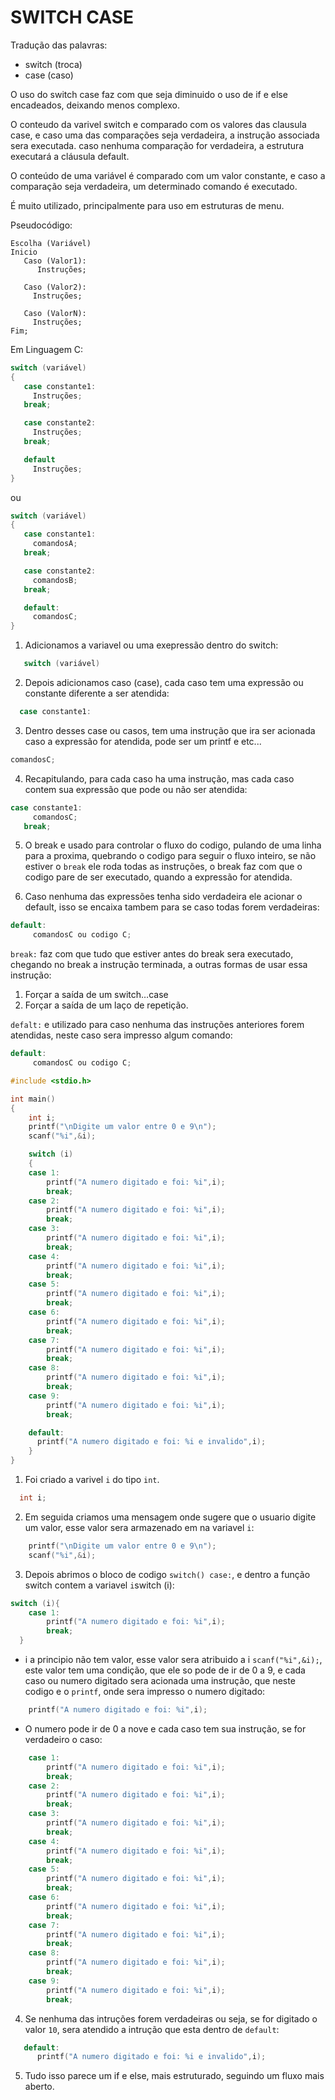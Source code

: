 # SWITCH CASE

Tradução das palavras:

* switch (troca) 
* case   (caso)

O uso do switch case faz com que seja diminuido o uso de if e else encadeados, deixando menos complexo.

O conteudo da varivel switch e comparado com os valores das clausula case, e caso uma das comparações seja verdadeira, a instrução associada sera executada. caso nenhuma comparação for verdadeira, a estrutura executará a cláusula default.

O conteúdo de uma variável é comparado com um valor constante, e caso a comparação seja verdadeira, um determinado comando é executado.

É muito utilizado, principalmente para uso em estruturas de menu.

Pseudocódigo:

```
Escolha (Variável)
Inicio
   Caso (Valor1): 
      Instruções;
   
   Caso (Valor2): 
     Instruções;
   
   Caso (ValorN): 
     Instruções;
Fim;
```
Em Linguagem C:

```c
switch (variável)
{
   case constante1:
     Instruções;
   break;

   case constante2:
     Instruções;
   break;

   default
     Instruções;
}
```
ou

```c
switch (variável)
{
   case constante1:
     comandosA;
   break;

   case constante2:
     comandosB;
   break;

   default:
     comandosC;
}
```

1) Adicionamos a variavel ou uma exepressão dentro do switch:

```c  
   switch (variável)
```
2) Depois adicionamos caso (case), cada caso tem uma expressão ou constante diferente a ser atendida:
   
```c   
  case constante1:
```
3) Dentro desses case ou casos, tem uma instrução que ira ser acionada caso a expressão for atendida, pode ser um printf e etc...
   
```c
comandosC;
```
4) Recapitulando, para cada caso ha uma instrução, mas cada caso contem sua expressão que pode ou não ser atendida:
   
```c
case constante1:
     comandosC;
   break;
```
5) O break e usado para controlar o fluxo do codigo, pulando de uma linha para a proxima, quebrando o codigo para seguir o fluxo inteiro, se não estiver o ```break``` ele roda todas as instruções, o break faz com que o codigo pare de ser executado, quando a expressão for atendida. 
   
6) Caso nenhuma das expressões tenha sido verdadeira ele acionar o default, isso se encaixa tambem para se caso todas forem verdadeiras:
```c
default:
     comandosC ou codigo C;
```


```break:``` faz com que tudo que estiver antes do break sera executado, chegando no break a instrução terminada, a outras formas de usar essa instrução:

1) Forçar a saída de um switch…case
2) Forçar a saída de um laço de repetição.

```defalt:``` e utilizado para caso nenhuma das instruções anteriores forem atendidas, neste caso sera impresso algum comando:

```c
default:
     comandosC ou codigo C;
```




```c
#include <stdio.h>

int main()
{
    int i;
    printf("\nDigite um valor entre 0 e 9\n");
    scanf("%i",&i);

    switch (i)
    {
    case 1:
        printf("A numero digitado e foi: %i",i);
        break;
    case 2:
        printf("A numero digitado e foi: %i",i);
        break;
    case 3:
        printf("A numero digitado e foi: %i",i);
        break;
    case 4:
        printf("A numero digitado e foi: %i",i);
        break;
    case 5:
        printf("A numero digitado e foi: %i",i);
        break;
    case 6:
        printf("A numero digitado e foi: %i",i);
        break;
    case 7:
        printf("A numero digitado e foi: %i",i);
        break;
    case 8:
        printf("A numero digitado e foi: %i",i);
        break;
    case 9:
        printf("A numero digitado e foi: %i",i);
        break;

    default:
      printf("A numero digitado e foi: %i e invalido",i);  
    }
}
```

1) Foi criado a varivel ```i``` do tipo ```int```.
```c
  int i;
```

2) Em seguida criamos uma mensagem onde sugere que o usuario digite um valor, esse valor sera armazenado em na variavel ```i```:
```c
    printf("\nDigite um valor entre 0 e 9\n");
    scanf("%i",&i);
```
3) Depois abrimos o bloco de codigo ```switch() case:```, e dentro a função switch contem a variavel ```i```switch (i):
```c
switch (i){
    case 1:
        printf("A numero digitado e foi: %i",i);
        break;
  }
```
* i a principio não tem valor, esse valor sera atribuido a i ```scanf("%i",&i);```, este valor tem uma  condição, que ele so pode de ir de 0 a 9, e cada caso ou numero digitado sera acionada uma instrução, que neste codigo e o ```printf```, onde sera impresso o numero digitado:
```c
    printf("A numero digitado e foi: %i",i);
```
* O numero pode ir de 0 a nove e cada caso tem sua instrução, se for 
verdadeiro o caso:

```c
    case 1:
        printf("A numero digitado e foi: %i",i);
        break;
    case 2:
        printf("A numero digitado e foi: %i",i);
        break;
    case 3:
        printf("A numero digitado e foi: %i",i);
        break;
    case 4:
        printf("A numero digitado e foi: %i",i);
        break;
    case 5:
        printf("A numero digitado e foi: %i",i);
        break;
    case 6:
        printf("A numero digitado e foi: %i",i);
        break;
    case 7:
        printf("A numero digitado e foi: %i",i);
        break;
    case 8:
        printf("A numero digitado e foi: %i",i);
        break;
    case 9:
        printf("A numero digitado e foi: %i",i);
        break;
```
4) Se nenhuma das intruções forem verdadeiras ou seja, se for digitado o valor ```10```, sera atendido a intrução que esta dentro de ```default```:
```c 
   default:
      printf("A numero digitado e foi: %i e invalido",i);  
```
5) Tudo isso parece um if e else, mais estruturado, seguindo um fluxo mais aberto.

